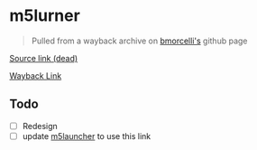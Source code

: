 # m5lurner
> Pulled from a wayback archive on [bmorcelli's](https://github.com/bmorcelli/) github page

[Source link (dead)](https://bmorcelli.github.io/M5Stick-Launcher/m5lurner.html)

[Wayback Link](https://web.archive.org/web/20250324000913/https://bmorcelli.github.io/M5Stick-Launcher/m5lurner.html)

## Todo
- [ ] Redesign
- [ ] update [m5launcher](https://github.com/bmorcelli/Launcher) to use this link
